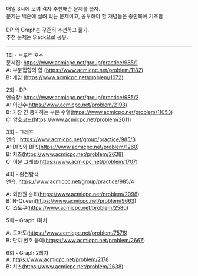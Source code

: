 매일 3시에 모여 각자 추천해준 문제를 풀자.</br>
문제는 백준에 실려 있는 문제이고, 공부해야 할 개념들은 종만북에 기초함
</br>
</br>
DP 와 Graph는 꾸준히 추천하고 풀기.</br>
추천 문제는 Slack으로 공유.</br>



<hr>

1회 - 브루트 포스</br>
문제집: https://www.acmicpc.net/group/practice/985/1</br>
A: 부분집합의 합 (https://www.acmicpc.net/problem/1182)</br>
B: 게임 (https://www.acmicpc.net/problem/1072)</br>


2회 - DP</br>
연습장: https://www.acmicpc.net/group/practice/985/2</br>
A: 이친수(https://www.acmicpc.net/problem/2193)</br>
B: 가장 긴 증가하는 부분 수열(https://www.acmicpc.net/problem/11053)</br>
C: 암호코드(https://www.acmicpc.net/problem/2011)</br>


3회 - 그래프</br>
연습 : https://www.acmicpc.net/group/practice/985/3</br>
A: DFS와 BFS(https://www.acmicpc.net/problem/1260)</br>
B: 치즈(https://www.acmicpc.net/problem/2638)</br>
C: 이분 그래프(https://www.acmicpc.net/problem/1707)</br>

4회 - 완전탐색</br>
연습: https://www.acmicpc.net/group/practice/985/4</br>

A: 외판원 순회(https://www.acmicpc.net/problem/2098)</br>
B: N-Queen(https://www.acmicpc.net/problem/9663)</br>
C: 스도쿠(https://www.acmicpc.net/problem/2580)</br>

5회 – Graph 1회차 </br>

A: 토마토(https://www.acmicpc.net/problem/7576)</br>
B: 단지 번호 붙이(https://www.acmicpc.net/problem/2667)</br>

6회 - Graph 2최차 </br>
A: https://www.acmicpc.net/problem/2178</br>
B: 치즈(https://www.acmicpc.net/problem/2638)</br>


</hr>


